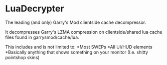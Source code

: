 LuaDecrypter
============

The leading (and only) Garry's Mod clientside cache decompressor.

It decompresses Garry's LZMA compression on clientside/shared lua cache files found in garrysmod/cache/lua.

This includes and is not limited to:
*Most SWEPs
*All UI/HUD elements
*Basically anything that shows something on your monitor (I.e. shitty pointshop skins)
